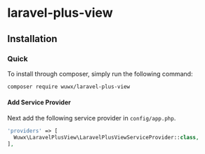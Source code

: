 # laravel-plus-view

## Installation

### Quick

To install through composer, simply run the following command:

``` bash
composer require wuwx/laravel-plus-view
```

#### Add Service Provider

Next add the following service provider in `config/app.php`.

```php
'providers' => [
  Wuwx\LaravelPlusView\LaravelPlusViewServiceProvider::class,
],
```
